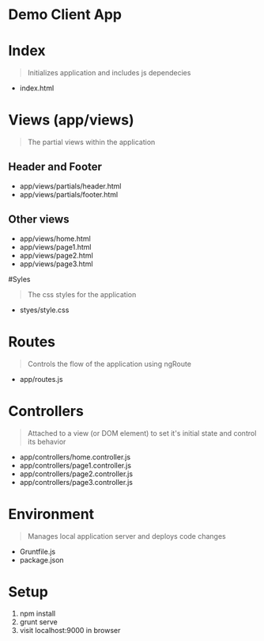 # Demo Client App

# Index
> Initializes application and includes js dependecies

* index.html

# Views  (app/views)   
> The partial views within the application

## Header and Footer
* app/views/partials/header.html  
* app/views/partials/footer.html  

## Other views
* app/views/home.html  
* app/views/page1.html  
* app/views/page2.html  
* app/views/page3.html  

#Syles 
> The css styles for the application

* styes/style.css


# Routes
> Controls the flow of the application using ngRoute  

* app/routes.js  

# Controllers
> Attached to a view (or DOM element) to set it's initial state and control its behavior

* app/controllers/home.controller.js
* app/controllers/page1.controller.js
* app/controllers/page2.controller.js
* app/controllers/page3.controller.js

# Environment
> Manages local application server and deploys code changes

* Gruntfile.js
* package.json


# Setup

1. npm install
2. grunt serve
3. visit localhost:9000 in browser

